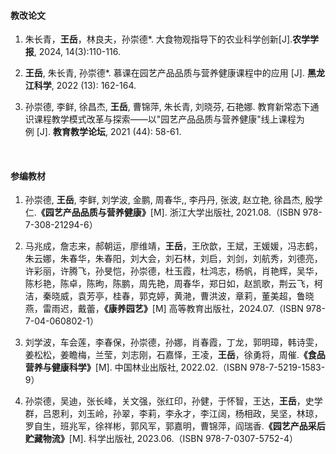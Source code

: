 #### 教改论文

1. 朱长青，**王岳**，林良夫，孙崇德*. 大食物观指导下的农业科学创新[J].**农学学报**, 2024, 14(3):110-116.

2. **王岳**, 朱长青, 孙崇德*. 慕课在园艺产品品质与营养健康课程中的应用 [J]. **黑龙江科学**, 2022 (13): 162-164.

3. 孙崇德, 李鲜, 徐昌杰, **王岳**, 曹锦萍, 朱长青, 刘晓芬, 石艳娜. 教育新常态下通识课程教学模式改革与探索——以"园艺产品品质与营养健康"线上课程为例 [J]. **教育教学论坛**, 2021 (44): 58-61.

 

#### 参编教材

1. 孙崇德,  **王岳**, 李鲜, 刘学波, 金鹏, 周春华,, 李丹丹, 张波, 赵立艳, 徐昌杰, 殷学仁.**《园艺产品品质与营养健康》**[M]. 浙江大学出版社, 2021.08.（ISBN 978-7-308-21294-6）

2. 马兆成，詹志来，郝朝运，廖维靖，**王岳**，王欣歆，王斌，王媛媛，冯志鹤，朱云娜，朱春华，朱春阳，刘大会，刘石林，刘启，刘剑，刘航秀，刘德亮，许彩丽，许腾飞，孙旻恺，孙崇德，杜玉霞，杜鸿志，杨帆，肖艳辉，吴华，陈杉艳，陈卓，陈昫，陈鹏，周先艳，周春华，郑日如，赵凯歌，荆云飞，柯洁，秦晓威，袁芳亭，桂春，郭克婷，黄滟，曹洪波，章莉，董美超，鲁晓燕，雷雨迟，戴蕾，**《康养园艺》**[M] 高等教育出版社，2024.07.（ISBN 978-7-04-060802-1）

3. 刘学波，车会莲，李春保，孙崇德，孙娜，肖春霞，丁龙，郭明璋，韩诗雯，姜松松，姜瞻梅，兰莹，刘志刚，石嘉怿，王凌，**王岳**，徐勇将，周催.**《食品营养与健康科学》**[M]. 中国林业出版社, 2022.02.（ISBN 978-7-5219-1583-9）

4. 孙崇德，吴迪，张长峰，关文强，张红印，孙健，于怀智，王达，**王岳**，史学群，吕恩利，刘玉岭，孙翠，李莉，李永才，李江阔，杨相政，吴坚，林琼，罗自生，班兆军，徐祥彬，郭风军，郭嘉明，曹锦萍，阎瑞香.**《园艺产品采后贮藏物流》**[M]. 科学出版社, 2023.06.（ISBN 978-7-0307-5752-4）

